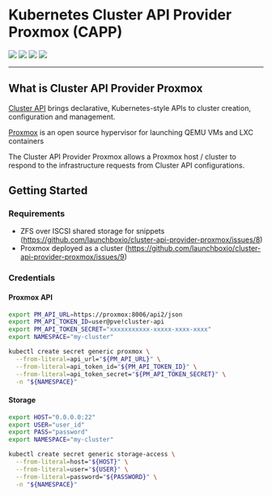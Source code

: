 # Kubernetes Cluster API Provider Proxmox (CAPP)

<p align="left">
  <!-- Go version -->
  <img src="https://img.shields.io/github/go-mod/go-version/launchboxio/cluster-api-provider-proxmox" />
  <!-- Latest release -->
  <img src="https://img.shields.io/github/v/release/launchboxio/cluster-api-provider-proxmox" />
  <!-- Release Date -->
  <img src="https://img.shields.io/github/release-date/launchboxio/cluster-api-provider-proxmox" />
  <!-- License -->
  <img src="https://img.shields.io/github/license/launchboxio/cluster-api-provider-proxmox" />
</p>


------

## What is Cluster API Provider Proxmox

[Cluster API](https://github.com/kubernetes-sigs/cluster-api) brings
declarative, Kubernetes-style APIs to cluster creation, configuration and
management.

[Proxmox](https://www.proxmox.com/en/) is an open source hypervisor for launching
QEMU VMs and LXC containers

The Cluster API Provider Proxmox allows a Proxmox host / cluster to respond to the 
infrastructure requests from Cluster API configurations.

## Getting Started 

### Requirements
- ZFS over ISCSI shared storage for snippets (https://github.com/launchboxio/cluster-api-provider-proxmox/issues/8)
- Proxmox deployed as a cluster (https://github.com/launchboxio/cluster-api-provider-proxmox/issues/9)

### Credentials 

#### Proxmox API 

```bash
export PM_API_URL=https://proxmox:8006/api2/json
export PM_API_TOKEN_ID=user@pve!cluster-api
export PM_API_TOKEN_SECRET="xxxxxxxxxxx-xxxxx-xxxx-xxxx"
export NAMESPACE="my-cluster"

kubectl create secret generic proxmox \
  --from-literal=api_url="${PM_API_URL}" \
  --from-literal=api_token_id="${PM_API_TOKEN_ID}" \
  --from-literal=api_token_secret="${PM_API_TOKEN_SECRET}" \
  -n "${NAMESPACE}"
```

#### Storage 

```bash 
export HOST="0.0.0.0:22"
export USER="user_id"
export PASS="password"
export NAMESPACE="my-cluster"

kubectl create secret generic storage-access \
  --from-literal=host="${HOST}" \
  --from-literal=user="${USER}" \
  --from-literal=password="${PASSWORD}" \
  -n "${NAMESPACE}"
```
